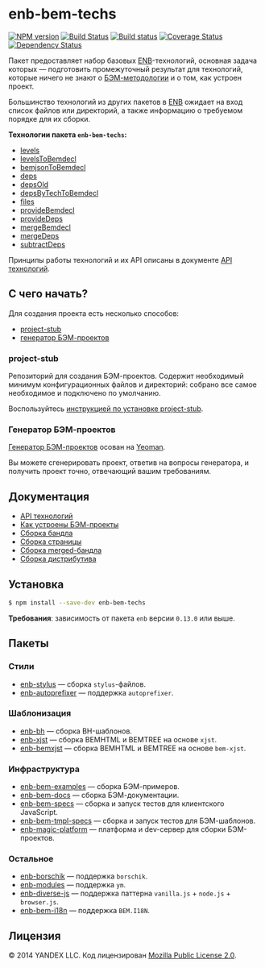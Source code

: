 enb-bem-techs
=============

[![NPM version](https://img.shields.io/npm/v/enb-bem-techs.svg?style=flat)](https://www.npmjs.org/package/enb-bem-techs) [![Build Status](https://img.shields.io/travis/enb-bem/enb-bem-techs/master.svg?style=flat&label=tests)](https://travis-ci.org/enb-bem/enb-bem-techs) [![Build status](https://img.shields.io/appveyor/ci/blond/enb-bem-techs.svg?style=flat&label=windows)](https://ci.appveyor.com/project/blond/enb-bem-techs) [![Coverage Status](https://img.shields.io/coveralls/enb-bem/enb-bem-techs.svg?style=flat)](https://coveralls.io/r/enb-bem/enb-bem-techs?branch=master) [![Dependency Status](https://img.shields.io/david/enb-bem/enb-bem-techs.svg?style=flat)](https://david-dm.org/enb-bem/enb-bem-techs)

Пакет предоставляет набор базовых [ENB](http://enb-make.info/)-технологий, основная задача которых — подготовить промежуточный результат для технологий, которые ничего не знают о [БЭМ-методологии](https://ru.bem.info/method/) и о том, как устроен проект.

Большинство технологий из других пакетов в [ENB](http://enb-make.info/) ожидает на вход список файлов или директорий, а также информацию о требуемом порядке для их сборки.

**Технологии пакета `enb-bem-techs`:**

* [levels](docs/api.ru.md#levels)
* [levelsToBemdecl](docs/api.ru.md#levelstobemdecl)
* [bemjsonToBemdecl](docs/api.ru.md#bemjsontobemdecl)
* [deps](docs/api.ru.md#deps)
* [depsOld](docs/api.ru.md#depsold)
* [depsByTechToBemdecl](docs/api.ru.md#depsbytechtobemdecl)
* [files](docs/api.ru.md#files)
* [provideBemdecl](docs/api.ru.md#providebemdecl)
* [provideDeps](docs/api.ru.md#providedeps)
* [mergeBemdecl](docs/api.ru.md#mergebemdecl)
* [mergeDeps](docs/api.ru.md#mergedeps)
* [subtractDeps](docs/api.ru.md#subtractdeps)

Принципы работы технологий и их API описаны в документе [API технологий](docs/api.ru.md).

С чего начать?
--------------

Для создания проекта есть несколько способов:

* [project-stub](#project-stub)
* [генератор БЭМ-проектов](#Генератор-бэм-проектов)

### project-stub

Репозиторий для создания БЭМ-проектов. Содержит необходимый минимум конфигурационных файлов и директорий: собрано все самое необходимое и подключено по умолчанию.

Воспользуйтесь [инструкцией по установке project-stub](https://ru.bem.info/tutorials/project-stub/).

### Генератор БЭМ-проектов

[Генератор БЭМ-проектов](https://ru.bem.info/tools/bem/bem-stub/) осован на [Yeoman](http://yeoman.io/).

Вы можете сгенерировать проект, ответив на вопросы генератора, и получить проект точно, отвечающий вашим требованиям.

Документация
------------

* [API технологий](docs/api.ru.md)
* [Как устроены БЭМ-проекты](docs/bem-project.md)
* [Сборка бандла](docs/build-bundle.md)
* [Сборка страницы](docs/build-page.md)
* [Сборка merged-бандла](docs/build-merged-bundle.md)
* [Сборка дистрибутива](docs/build-dist.md)

Установка
---------

```sh
$ npm install --save-dev enb-bem-techs
```

**Требования**: зависимость от пакета `enb` версии `0.13.0` или выше.

Пакеты
------

### Стили

* [enb-stylus](https://github.com/enb-make/enb-stylus) — сборка `stylus`-файлов.
* [enb-autoprefixer](https://github.com/enb-make/enb-autoprefixer) — поддержка `autoprefixer`.

### Шаблонизация

* [enb-bh](https://github.com/enb-bem/enb-bh) — сборка BH-шаблонов.
* [enb-xjst](https://github.com/enb-bem/enb-xjst) — сборка BEMHTML и BEMTREE на основе `xjst`.
* [enb-bemxjst](https://github.com/enb-bem/enb-bemxjst) — сборка BEMHTML и BEMTREE на основе `bem-xjst`.

### Инфраструктура

* [enb-bem-examples](https://github.com/enb-bem/enb-bem-examples) — сборка БЭМ-примеров.
* [enb-bem-docs](https://github.com/enb-bem/enb-bem-docs) — сборка БЭМ-документации.
* [enb-bem-specs](https://github.com/enb-bem/enb-bem-specs) — сборка и запуск тестов для клиентского JavaScript.
* [enb-bem-tmpl-specs](https://github.com/enb-bem/enb-bem-tmpl-specs) — сборка и запуск тестов для БЭМ-шаблонов.
* [enb-magic-platform](https://github.com/enb-bem/enb-magic-platform) — платформа и dev-сервер для сборки БЭМ-проектов.

### Остальное

* [enb-borschik](https://github.com/enb-make/enb-borschik) — поддержка `borschik`.
* [enb-modules](https://github.com/enb-make/enb-modules) — поддержка `ym`.
* [enb-diverse-js](https://github.com/enb-make/enb-diverse-js) — поддержка паттерна `vanilla.js` + `node.js` + `browser.js`.
* [enb-bem-i18n](https://github.com/enb-bem/enb-bem-i18n) — поддержка `BEM.I18N`.

Лицензия
--------

© 2014 YANDEX LLC. Код лицензирован [Mozilla Public License 2.0](LICENSE.txt).
